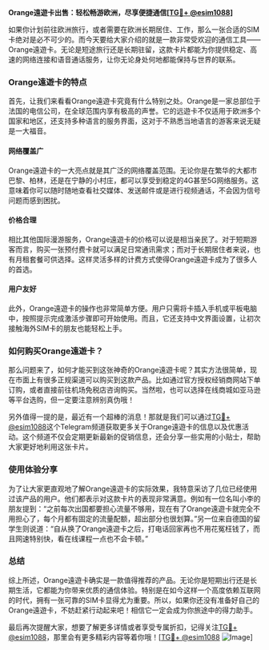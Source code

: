 **Orange遠遊卡出售：轻松畅游欧洲，尽享便捷通信[[TG💪+ @esim1088](https://t.me/s/esim1088)]**

如果你计划前往欧洲旅行，或者需要在欧洲长期居住、工作，那么一张合适的SIM卡绝对是必不可少的。而今天要给大家介绍的就是一款非常受欢迎的通信工具——Orange遠遊卡。无论是短途旅行还是长期驻留，这款卡片都能为你提供稳定、高速的网络连接和语音通话服务，让你无论身处何地都能保持与世界的联系。

### Orange遠遊卡的特点

首先，让我们来看看Orange遠遊卡究竟有什么特别之处。Orange是一家总部位于法国的电信公司，在全球范围内享有极高的声誉。它的远遊卡不仅适用于欧洲多个国家和地区，还支持多种语言的服务界面，这对于不熟悉当地语言的游客来说无疑是一大福音。

#### 网络覆盖广

Orange遠遊卡的一大亮点就是其广泛的网络覆盖范围。无论你是在繁华的大都市巴黎、柏林，还是在宁静的小村庄，都可以享受到稳定的4G甚至5G网络服务。这意味着你可以随时随地查看社交媒体、发送邮件或是进行视频通话，不会因为信号问题而感到困扰。

#### 价格合理

相比其他国际漫游服务，Orange遠遊卡的价格可以说是相当亲民了。对于短期游客而言，购买一张预付费卡就可以满足日常通讯需求；而对于长期居住者来说，也有月租套餐可供选择。这样灵活多样的计费方式使得Orange遠遊卡成为了很多人的首选。

#### 用户友好

此外，Orange遠遊卡的操作也非常简单方便。用户只需将卡插入手机或平板电脑中，按照提示完成激活步骤即可开始使用。而且，它还支持中文界面设置，让初次接触海外SIM卡的朋友也能轻松上手。

### 如何购买Orange遠遊卡？

那么问题来了，如何才能买到这张神奇的Orange遠遊卡呢？其实方法很简单，现在市面上有很多正规渠道可以购买到这款产品。比如通过官方授权经销商网站下单订购，或者直接前往机场免税店咨询购买。当然啦，也可以选择在线商城如亚马逊等平台选购，但一定要注意辨别真伪哦！

另外值得一提的是，最近有一个超棒的消息！那就是我们可以通过[TG💪+ @esim1088](https://t.me/s/esim1088)这个Telegram频道获取更多关于Orange遠遊卡的信息以及优惠活动。这个频道不仅会定期更新最新的促销信息，还会分享一些实用的小贴士，帮助大家更好地利用这张卡片。

### 使用体验分享

为了让大家更直观地了解Orange遠遊卡的实际效果，我特意采访了几位已经使用过该产品的用户。他们都表示对这款卡片的表现非常满意。例如有一位名叫小李的朋友提到：“之前每次出国都要担心流量不够用，现在有了Orange遠遊卡就完全不用担心了，每个月都有固定的流量配额，超出部分也很划算。”另一位来自德国的留学生则说道：“自从换了Orange遠遊卡之后，打电话回家再也不用花冤枉钱了，而且网速特别快，看在线课程一点也不会卡顿。”

### 总结

综上所述，Orange遠遊卡确实是一款值得推荐的产品。无论你是短期出行还是长期生活，它都能为你带来优质的通信体验。特别是在如今这样一个高度依赖互联网的时代，拥有一张可靠的SIM卡显得尤为重要。所以，如果你还没有准备好自己的Orange遠遊卡，不妨赶紧行动起来吧！相信它一定会成为你旅途中的得力助手。

最后再次提醒大家，想要了解更多详情或者享受专属折扣，记得关注[TG💪+ @esim1088](https://t.me/s/esim1088)，那里会有更多精彩内容等着你哦！[[TG💪+ @esim1088](https://t.me/s/esim1088) ![Image](https://i.postimg.cc/4NQfJmqS/Snipaste-2025-05-13-00-14-12.png)]